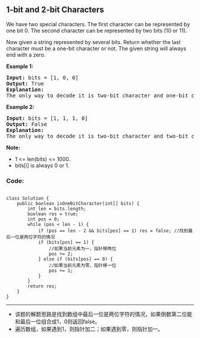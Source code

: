 ## 1-bit and 2-bit Characters
We have two special characters. The first character can be represented by one bit 0. The second character can be represented by two bits (10 or 11).

Now given a string represented by several bits. Return whether the last character must be a one-bit character or not. The given string will always end with a zero.

<strong>Example 1:</strong>
<pre>
<strong>Input:</strong> bits = [1, 0, 0]
<strong>Output:</strong> True
<strong>Explanation:</strong> 
The only way to decode it is two-bit character and one-bit character. So the last character is one-bit character.
</pre>
<strong>Example 2:</strong>
<pre>
<strong>Input:</strong> bits = [1, 1, 1, 0]
<strong>Output:</strong> False
<strong>Explanation:</strong> 
The only way to decode it is two-bit character and two-bit character. So the last character is NOT one-bit character.
</pre>
<strong>Note:</strong>

* 1 <= len(bits) <= 1000.
* bits[i] is always 0 or 1.

### Code:
<pre><code>
class Solution {
    public boolean isOneBitCharacter(int[] bits) {
        int len = bits.length;
        boolean res = true;
        int pos = 0;
        while (pos < len - 1) {
            if (pos == len - 2 && bits[pos] == 1) res = false; //找到最后一位是两位字符的情况
            if (bits[pos] == 1) {
                //如果当前元素为一，指针移两位
                pos += 2;
            } else if (bits[pos] == 0) {
                //如果当前元素为零，指针移一位
                pos += 1;
            }
        }
        return res;
    }
}
</code></pre>

***
* 该题的解题思路是找到数组中最后一位是两位字符的情况，如果倒数第二位能和最后一位组合成1，0则返回false。
* 遍历数组，如果遇到1，则指针加二；如果遇到零，则指针加一。